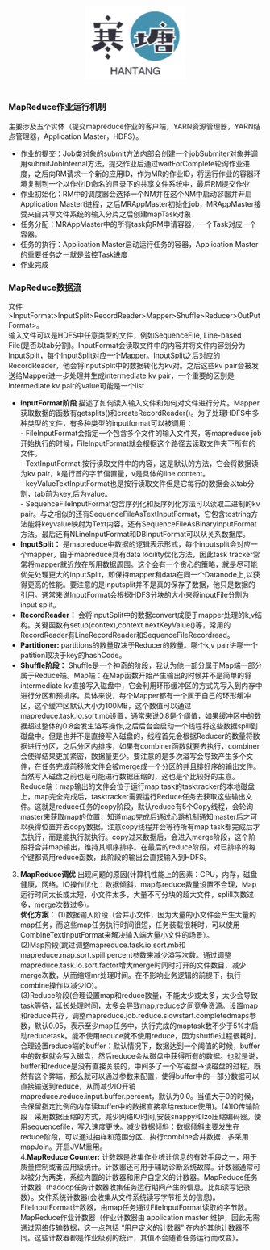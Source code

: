 <br>

<div align="center">
    <img src="logo.jpg" width="200px">
</div>

<br>

### MapReduce作业运行机制 ###
  主要涉及五个实体（提交mapreduce作业的客户端，YARN资源管理器，YARN结点管理器，Application Master，HDFS）。   
  - 作业的提交：Job类对象的submit方法内部会创建一个jobSubmiter对象并调用submitJobInternal方法，提交作业后通过waitForComplete轮询作业进度，之后向RM请求一个新的应用ID，作为MR的作业ID，将运行作业的容器环境复制到一个以作业ID命名的目录下的共享文件系统中，最后RM提交作业  
  - 作业初始化：RM中的调度器会选择一个NM并在这个NM中启动容器并开启Application Mastert进程，之后MRAppMaster初始化job，MRAppMaster接受来自共享文件系统的输入分片之后创建mapTask对象  
  - 任务分配：MRAppMaster中的所有task向RM申请容器，一个Task对应一个容器。  
  - 任务的执行：Application Master启动运行任务的容器，Application Master的重要任务之一就是监控Task进度  
  - 作业完成  
### MapReduce数据流 ###
   文件>InputFormat>InputSplit>RecordReader>Mapper>Shuffle>Reducer>OutPutFormat>。  
   输入文件可以是HDFS中任意类型的文件，例如SequenceFile, Line-based File(是否以tab分割)。InputFormat会读取文件中的内容并将文件内容划分为InputSplit，每个InputSplit对应一个Mapper。InputSplit之后对应的RecordReader，他会将InputSplit中的数据转化为kv对。之后这些kv pair会被发送给Mapper进一步处理并生成intermediate kv pair，一个重要的区别是intermediate kv pair的value可能是一个list
   + **InputFormat阶段** 描述了如何读入输入文件和如何对文件进行分片。Mapper获取数据的函数有getsplits()和createRecordReader()。为了处理HDFS中多种类型的文件，有多种类型的inputformat可以被调用：               
    - FileInputFormat会指定一个包含多个文件的输入文件夹，等mapreduce job开始执行的时候，FileInputFormat就会根据这个路径去读取文件夹下所有的文件。  
    - TextInputFormat:按行读取文件中的内容，这是默认的方法，它会将数据读为kv pair，k是行首的字节偏置量，v是具体的line content。  
    - keyValueTextInputFormat也是按行读取文件但是它每行的数据会以tab分割，tab前为key,后为value。  
    - SequenceFileInputFormat包含序列化和反序列化方法可以读取二进制的kv pair。与之相似的还有SequenceFileAsTextInputFormat，它包含tostring方法能将keyvalue映射为Text内容。还有SequenceFileAsBinaryInputFormat方法。最后还有NLineInputFormat和DBInputFormat可以从关系数据库。
   +  **InputSplit：** 是mapreduce中数据的逻辑表示形式，每个inputsplit会对应一个mapper，由于mapreduce具有data locility优化方法，因此task tracker常常将mapper就近放在所用数据周围。这个会有一个贪心的策略，就是尽可能优先处理更大的inputSplit，即保持mapper和data在同一个Datanode上,以获得更高的性能。要注意的是inputsplit并不是真的保存了数据，他只是数据的引用。通常来说InputFormat会根据HDFS分块的大小来将inputFile分割为input split。
   + **RecordReader：** 会将inputSplit中的数据convert成便于mapper处理的k,v结构。关键函数有setup(contex),context.nextKeyValue()等，常用的RecordReader有LineRecordReader和SequenceFileRecordread。
   + **Partitioner:** partitions的数量取决于Reducer的数量。哪个k,v pair进哪一个patition取决于key的hashCode。
   + **Shuffle阶段：** Shuffle是一个神奇的阶段，我认为他一部分属于Map端一部分属于Reduce端。Map端：在Map函数开始产生输出的时候并不是简单的将intermediate kv直接写入磁盘中，它会利用环形缓冲区的方式先写入到内存中进行分区和预排序。具体来说，每个Mapper都有一个属于自己的环形缓冲区，这个缓冲区默认大小为100MB，这个数值可以通过mapreduce.task.io.sort.mb设置，通常来说0.8是个阈值，如果缓冲区中的数据超过整体的0.8会发生溢写操作,之后后台会启动一个线程将这些数据spill到磁盘中。但是也并不是直接写入磁盘的，线程首先会根据Reducer的数量将数据进行分区，之后分区内排序，如果有combiner函数就要去执行，combiner会使得结果更加紧密，数据量更少。要注意的是多次溢写会导致产生多个文件，在任务完成前移除文件会被merge成一个分区的并且排好序的输出文件。当然写入磁盘之前也是可能进行数据压缩的，这也是个比较好的主意。Reduce端：map输出的文件会位于运行map task的tasktracker的本地磁盘上，map完全完成后，tasktracker需要运行Reduce任务去获取这些输出文件。这就是reduce任务的copy阶段，默认reduce有5个Copy线程，会轮询master来获取map的位置，知道map完成后通过心跳机制通知master后才可以获得位置并去copy数据。注意copy线程并会等待所有map task都完成后才去执行，而是能执行就执行。copy过来数据后，会进入merge阶段，这个阶段将合并map输出，维持其顺序排序。在最后的reduce阶段，对已排序的每个键都调用reduce函数，此阶段的输出会直接输入到HDFS。
3. **MapReduce调优**
    出现问题的原因(计算机性能上的因素：CPU，内存，磁盘健康，网络。IO操作优化：数据倾斜，map与reduce数量设置不合理，Map运行时间太长或太短，小文件太多，大量不可分块的超大文件，splill次数过多，merge次数过多)。  
**优化方案：**
(1)数据输入阶段（合并小文件，因为大量的小文件会产生大量的map任务，而这些map任务执行时间很短，任务装载很耗时，可以使用CombineTextInputFormat来解决输入端大量小文件的场景）。  
(2)Map阶段(跳过调整mapreduce.task.io.sort.mb和mapreduce.map.sort.spill.percent参数来减少溢写次数。通过调整mapreduce.task.io.sort.factor增大merge时同时打开的文件数目，减少merge次数，从而缩短mr处理时间。在不影响业务逻辑的前提下，执行combine操作以减少IO)。  
(3)Reduce阶段(合理设置map和reduce数量，不能太少或太多，太少会导致task等待，延长处理时间，太多会导致map,reduce之间竞争资源。设置map和reduce共存，调整mapreduce.job.reduce.slowstart.completedmaps参数，默认0.05，表示至少map任务中，执行完成的maptask数不少于5%才启动reducetask。能不使用reduce就不使用reduce，因为shuffle过程很耗时。合理设置reduce端的buffer：默认情况下，数据达到一个阈值的时候，buffer中的数据就会写入磁盘，然后reduce会从磁盘中获得所有的数据。也就是说，buffer和reduce是没有直接关联的，中间多了一个写磁盘->读磁盘的过程，既然有这个弊端，那么就可以通过参数来配置，使得buffer中的一部分数据可以直接输送到reduce，从而减少IO开销mapreduce.reduce.input.buffer.percent，默认为0.0。当值大于0的时候，会保留指定比例的内存读buffer中的数据直接拿给reduce使用)。(4)IO传输阶段：采用数据压缩的方式，减少网络IO时间,安装snappy和lzo压缩编码器。使用sequencefile，写入速度更快。减少数据倾斜：数据倾斜主要发生在reduce阶段，可以通过抽样和范围分区、执行combine合并数据，多采用mapJoin。开启JVM重用。  
4.**MapReduce Counter:** 计数器是收集作业统计信息的有效手段之一，用于质量控制或者应用级统计。计数器还可用于辅助诊断系统故障。计数器通常可以被分为两类，系统内置的计数器和用户自定义的计数器。MapReduce任务计数器（hadoop任务计数器收集任务运行期间产生的信息，比如读写记录数）。文件系统计数器(会收集从文件系统读写字节相关的信息)。FileInputFormat计数器，由map任务通过FileInputFormat读取的字节数。MapReduce作业计数器（作业计数器由 application master 维护，因此无需通过网络传输数据，这一点包括 “用户定义的计数器” 在内的其他计数器不同。这些计数器都是作业级别的统计，其值不会随着任务运行而改变）。
